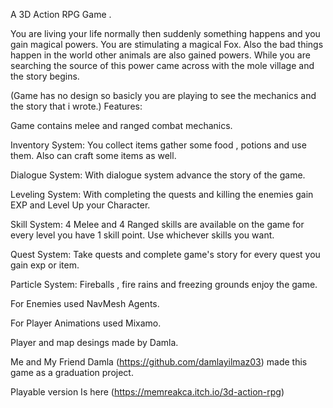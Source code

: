 A 3D Action RPG Game . 

You are living your life normally then suddenly something happens and you gain magical powers. You are stimulating a magical Fox.
Also the bad things happen in the world other animals are also gained powers.
While you are searching the source of this power came across with the mole village and the story begins.

(Game has no design so basicly you are playing to see the mechanics and the story that i wrote.)
Features:

Game contains melee and ranged combat mechanics.

Inventory System: You collect items gather some food , potions and use them. Also can craft some items as well.

Dialogue System: With dialogue system advance the story of the game.

Leveling System: With completing the quests and killing the enemies gain EXP and Level Up your Character.

Skill System: 4 Melee and 4 Ranged skills are available on the game for every level you have 1 skill point. Use whichever skills you want.

Quest System: Take quests and complete game's story for every quest you gain exp or item.

Particle System: Fireballs , fire rains and freezing grounds enjoy the game.

For Enemies used NavMesh Agents.

For Player Animations used Mixamo.

Player and map desings made by Damla.

Me and My Friend Damla (https://github.com/damlayilmaz03) made this game as a graduation project.

Playable version Is here (https://memreakca.itch.io/3d-action-rpg)
